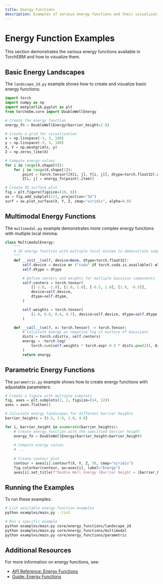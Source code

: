 ```yaml
---
title: Energy Functions
description: Examples of various energy functions and their visualization
---
```


# Energy Function Examples

This section demonstrates the various energy functions available in TorchEBM and how to visualize them.

## Basic Energy Landscapes

The `landscape_2d.py` example shows how to create and visualize basic energy functions:

```python
import torch
import numpy as np
import matplotlib.pyplot as plt
from torchebm.core import DoubleWellEnergy

# Create the energy function
energy_fn = DoubleWellEnergy(barrier_height=2.0)

# Create a grid for visualization
x = np.linspace(-3, 3, 100)
y = np.linspace(-3, 3, 100)
X, Y = np.meshgrid(x, y)
Z = np.zeros_like(X)

# Compute energy values
for i in range(X.shape[0]):
    for j in range(X.shape[1]):
        point = torch.tensor([X[i, j], Y[i, j]], dtype=torch.float32).unsqueeze(0)
        Z[i, j] = energy_fn(point).item()

# Create 3D surface plot
fig = plt.figure(figsize=(10, 8))
ax = fig.add_subplot(111, projection="3d")
surf = ax.plot_surface(X, Y, Z, cmap="viridis", alpha=0.8)
```

## Multimodal Energy Functions

The `multimodal.py` example demonstrates more complex energy functions with multiple local minima:

```python
class MultimodalEnergy:
    """
    A 2D energy function with multiple local minima to demonstrate sampling behavior.
    """
    def __init__(self, device=None, dtype=torch.float32):
        self.device = device or ("cuda" if torch.cuda.is_available() else "cpu")
        self.dtype = dtype

        # Define centers and weights for multiple Gaussian components
        self.centers = torch.tensor(
            [[-1.0, -1.0], [1.0, 1.0], [-0.5, 1.0], [1.0, -0.5]],
            device=self.device,
            dtype=self.dtype,
        )

        self.weights = torch.tensor(
            [1.0, 0.8, 0.6, 0.7], device=self.device, dtype=self.dtype
        )

    def __call__(self, x: torch.Tensor) -> torch.Tensor:
        # Calculate energy as negative log of mixture of Gaussians
        dists = torch.cdist(x, self.centers)
        energy = -torch.log(
            torch.sum(self.weights * torch.exp(-0.5 * dists.pow(2)), dim=-1)
        )
        return energy
```

## Parametric Energy Functions

The `parametric.py` example shows how to create energy functions with adjustable parameters:

```python
# Create a figure with multiple subplots
fig, axes = plt.subplots(2, 2, figsize=(14, 12))
axes = axes.flatten()

# Calculate energy landscapes for different barrier heights
barrier_heights = [0.5, 1.0, 2.0, 4.0]

for i, barrier_height in enumerate(barrier_heights):
    # Create energy function with the specified barrier height
    energy_fn = DoubleWellEnergy(barrier_height=barrier_height)
    
    # Compute energy values
    # ...
    
    # Create contour plot
    contour = axes[i].contourf(X, Y, Z, 50, cmap="viridis")
    fig.colorbar(contour, ax=axes[i], label="Energy")
    axes[i].set_title(f"Double Well Energy (Barrier Height = {barrier_height})")
```

## Running the Examples

To run these examples:

```bash
# List available energy function examples
python examples/main.py --list

# Run a specific example
python examples/main.py core/energy_functions/landscape_2d
python examples/main.py core/energy_functions/multimodal
python examples/main.py core/energy_functions/parametric
```

## Additional Resources

For more information on energy functions, see:

- [API Reference: Energy Functions](../../api/core/energy_functions.md)
- [Guide: Energy Functions](../../guides/energy_functions.md) 